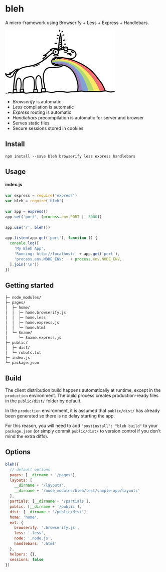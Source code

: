 # bleh

A micro-framework using Browserify + Less + Express + Handlebars.

[![bleh](bleh.gif)](https://github.com/will123195/bleh)

- *Browserify* is automatic
- *Less* compilation is automatic
- *Express* routing is automatic
- *Handlebars* precompilation is automatic for server and browser
- Serves static files
- Secure sessions stored in cookies

## Install

```
npm install --save bleh browserify less express handlebars
```

## Usage

#### index.js
```js
var express = require('express')
var bleh = require('bleh')

var app = express()
app.set('port', (process.env.PORT || 5000))

app.use('/', bleh())

app.listen(app.get('port'), function () {
  console.log([
    'My Bleh App',
    'Running: http://localhost:' + app.get('port'),
    'process.env.NODE_ENV: ' + process.env.NODE_ENV,
  ].join('\n'))
})
```

## Getting started

```
├─ node_modules/
├─ pages/
│  ├─ home/
│  │  ├─ home.browserify.js
│  │  ├─ home.less
│  │  ├─ home.express.js
│  │  └─ home.html
│  └─ $name/
│     └─ $name.express.js
├─ public/
│  ├─ dist/
│  └─ robots.txt
├─ index.js
└─ package.json
```

## Build

The client distribution build happens automatically at runtime, except in the `production` environment. The build process creates production-ready files in the `public/dist/` folder by default.

In the `production` environment, it is assumed that `public/dist/` has already been generated so there is no delay starting the app.

For this reason, you will need to add `"postinstall": "bleh build"` to your `package.json` (or simply commit `public/dist/` to version control if you don't mind the extra diffs).

## Options

```js
bleh({
  // default options
  pages: [__dirname + '/pages'],
  layouts: [
    __dirname + '/layouts',
    __dirname + '/node_modules/bleh/test/sample-app/layouts'
  ],
  partials: [__dirname + '/partials'],
  public: [__dirname + '/public'],
  dist: [__dirname + '/public/dist'],
  home: 'home',
  ext: {
    browserify: '.browserify.js',
    less: '.less',
    node: '.node.js',
    handlebars: '.html'
  },
  helpers: {},
  sessions: false
})
```
